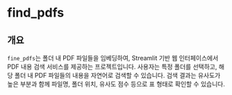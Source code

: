 # find_pdfs

## 개요

`fine_pdfs`는 폴더 내 PDF 파일들을 임베딩하여, Streamlit 기반 웹 인터페이스에서 PDF 내용 검색 서비스를 제공하는 프로젝트입니다. 사용자는 특정 폴더를 선택하고, 해당 폴더 내 PDF 파일들의 내용을 자연어로 검색할 수 있습니다. 검색 결과는 유사도가 높은 부분과 함께 파일명, 폴더 위치, 유사도 점수 등으로 표 형태로 확인할 수 있습니다.
